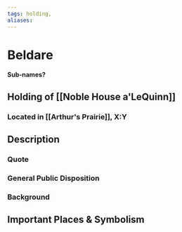 ```yaml
---
tags: holding,
aliases:
---
```

# Beldare
#### Sub-names?
## Holding of [[Noble House a'LeQuinn]]
### Located in [[Arthur's Prairie]], X:Y
## Description
### Quote

### General Public Disposition

### Background
## Important Places & Symbolism


